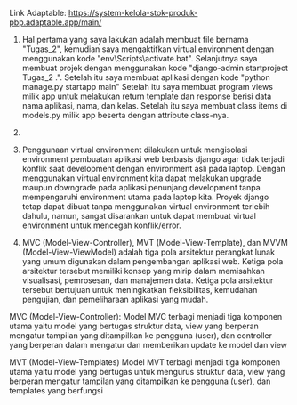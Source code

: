 Link Adaptable: https://system-kelola-stok-produk-pbp.adaptable.app/main/

1. Hal pertama yang saya lakukan adalah membuat file bernama "Tugas_2", kemudian saya mengaktifkan virtual environment dengan menggunakan kode "env\Scripts\activate.bat". Selanjutnya saya membuat projek dengan menggunakan kode "django-admin startproject Tugas_2 .". Setelah itu saya membuat aplikasi dengan kode "python manage.py startapp main" Setelah itu saya membuat program views milik app untuk melakukan return template dan response berisi data nama aplikasi, nama, dan kelas. Setelah itu saya membuat class items di models.py milik app beserta dengan attribute class-nya.

2. 

3. Penggunaan virtual environment dilakukan untuk mengisolasi environment pembuatan aplikasi web berbasis django agar tidak terjadi konflik saat development dengan environment asli pada laptop. Dengan menggunakan virtual environment kita dapat melakukan upgrade maupun downgrade pada aplikasi penunjang development tanpa mempengaruhi environment utama pada laptop kita. Proyek django tetap dapat dibuat tanpa menggunakan virtual environment terlebih dahulu, namun, sangat disarankan untuk dapat membuat virtual environment untuk mencegah konflik/error.

4. MVC (Model-View-Controller), MVT (Model-View-Template), dan MVVM (Model-View-ViewModel) adalah tiga pola arsitektur perangkat lunak yang umum digunakan dalam pengembangan aplikasi web. Ketiga pola arsitektur tersebut memiliki konsep yang mirip dalam memisahkan visualisasi, pemrosesan, dan manajemen data. Ketiga pola arsitektur tersebut bertujuan untuk meningkatkan fleksibilitas, kemudahan pengujian, dan pemeliharaan aplikasi yang mudah.

MVC (Model-View-Controller):
Model MVC terbagi menjadi tiga komponen utama yaitu model yang bertugas struktur data, view yang berperan mengatur tampilan yang ditampilkan ke pengguna (user), dan controller yang berperan dalam mengatur dan memberikan update ke model dan view

MVT (Model-View-Templates)
Model MVT terbagi menjadi tiga komponen utama yaitu model yang bertugas untuk mengurus struktur data, view yang berperan mengatur tampilan yang ditampilkan ke pengguna (user), dan templates yang berfungsi 
